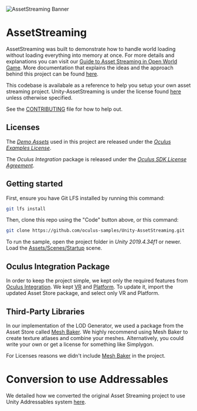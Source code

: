 ![AssetStreaming Banner](./Media/banner.png "AssetStreaming")

# AssetStreaming

AssetStreaming was built to demonstrate how to handle world loading without loading everything into memory at once. For more details and explanations you can visit our [Guide to Asset Streaming in Open World Game](https://developer.oculus.com/blog/now-available-guide-to-asset-streaming-in-open-world-games-/). More documentation that explains the ideas and the approach behind this project can be found [here](https://developer.oculus.com/documentation/unity/po-assetstreaming/).

This codebase is availabale as a reference to help you setup your own asset streaming project. Unity-AssetStreaming is under the license found [here](LICENSE) unless otherwise specified.

See the [CONTRIBUTING](CONTRIBUTING.md) file for how to help out.

## Licenses
The *[Demo Assets](./Assets/DemoAssets/)* used in this project are released under the *[Oculus Examples License](./Assets/DemoAssets/LICENSE.txt)*.

The *Oculus Integration* package is released under the *[Oculus SDK License Agreement](./Assets/Oculus/LICENSE.txt)*.

## Getting started

First, ensure you have Git LFS installed by running this command:
```sh
git lfs install
```

Then, clone this repo using the "Code" button above, or this command:
```sh
git clone https://github.com/oculus-samples/Unity-AssetStreaming.git
```

To run the sample, open the project folder in *Unity 2019.4.34f1* or newer. Load the [Assets/Scenes/Startup](Assets/Scenes/Startup.unity) scene.
## Oculus Integration Package
In order to keep the project simple, we kept only the required features from [Oculus Integration](https://assetstore.unity.com/packages/tools/integration/oculus-integration-82022). We kept [VR](Assets/Oculus/VR) and [Platform](Assets/Oculus/Platform). To update it, import the updated Asset Store package, and select only VR and Platform.

## Third-Party Libraries
In our implementation of the LOD Generator, we used a package from the Asset Store called [Mesh Baker](https://assetstore.unity.com/packages/tools/modeling/mesh-baker-5017). We highly recommend using Mesh Baker to create texture atlases and combine your meshes. Alternatively, you could write your own or get a license for something like Simplygon.

For Licenses reasons we didn't include [Mesh Baker](https://assetstore.unity.com/packages/tools/modeling/mesh-baker-5017) in the project.

# Conversion to use Addressables
We detailed how we converted the original Asset Streaming project to use Unity Addressables system [here](./ConversionToAddressables.md).
